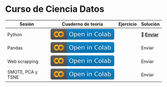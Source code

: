 # Curso de Ciencia Datos


| Sesión | Cuaderno de teoría | Ejercicio | Solución |
|--------|--------------------|-----------|----------|
| Python | [![](img/colab.svg)](https://colab.research.google.com/github/CenticMurcia/curso-ciencia-datos/blob/master/1.%20Python%20y%20Pandas/1.1%20Python.ipynb)             |           |  📝 [**Enviar**](https://forms.gle/oMuDa6HYPbPUc1GQ9)   |
| Pandas | [![](img/colab.svg)](https://colab.research.google.com/github/CenticMurcia/curso-ciencia-datos/blob/master/1.%20Python%20y%20Pandas/1.2%20Pandas.ipynb)             |           | Enviar   |
| Web scrapping | [![](img/colab.svg)](https://colab.research.google.com/github/CenticMurcia/curso-ciencia-datos/blob/master/notebooks/03_web_scrapping.ipynb)             |           | Enviar   |
| SMOTE, PCA y TSNE | [![](img/colab.svg)](https://colab.research.google.com/github/CenticMurcia/curso-ciencia-datos/blob/master/notebooks/99_multidimensional.ipynb)             |           | Enviar   |

